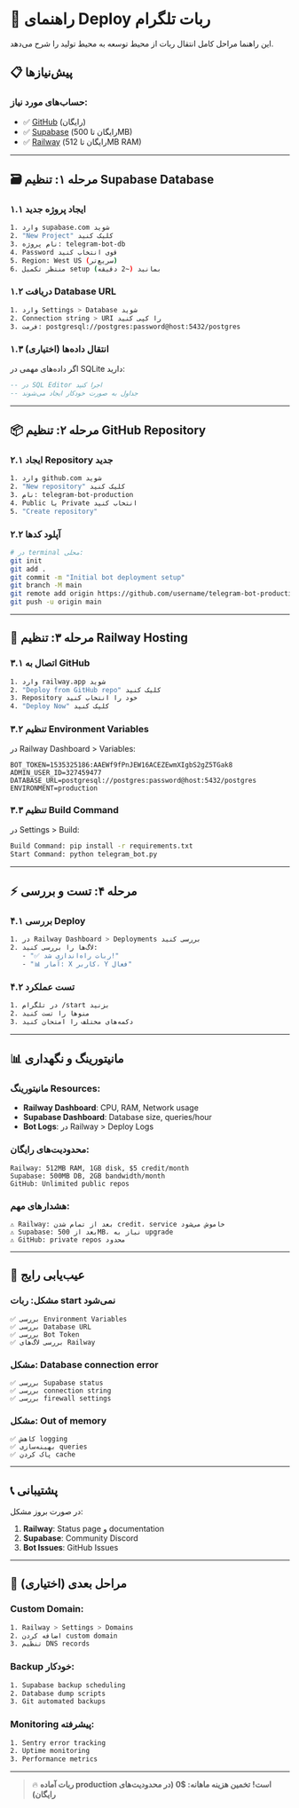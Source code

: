 # 🚀 راهنمای Deploy ربات تلگرام

این راهنما مراحل کامل انتقال ربات از محیط توسعه به محیط تولید را شرح می‌دهد.

## 📋 پیش‌نیازها

### حساب‌های مورد نیاز:
- ✅ [GitHub](https://github.com) (رایگان)
- ✅ [Supabase](https://supabase.com) (رایگان تا 500MB)
- ✅ [Railway](https://railway.app) (رایگان تا 512MB RAM)

---

## 🗃️ مرحله ۱: تنظیم Supabase Database

### ۱.۱ ایجاد پروژه جدید
```bash
1. وارد supabase.com شوید
2. "New Project" کلیک کنید
3. نام پروژه: telegram-bot-db
4. Password قوی انتخاب کنید
5. Region: West US (سریع‌تر)
6. منتظر تکمیل setup بمانید (~2 دقیقه)
```

### ۱.۲ دریافت Database URL
```bash
1. وارد Settings > Database شوید
2. Connection string > URI را کپی کنید
3. فرمت: postgresql://postgres:password@host:5432/postgres
```

### ۱.۳ انتقال داده‌ها (اختیاری)
اگر داده‌های مهمی در SQLite دارید:
```sql
-- در SQL Editor اجرا کنید
-- جداول به صورت خودکار ایجاد می‌شوند
```

---

## 📦 مرحله ۲: تنظیم GitHub Repository

### ۲.۱ ایجاد Repository جدید
```bash
1. وارد github.com شوید
2. "New repository" کلیک کنید
3. نام: telegram-bot-production
4. Public یا Private انتخاب کنید
5. "Create repository"
```

### ۲.۲ آپلود کدها
```bash
# در terminal محلی:
git init
git add .
git commit -m "Initial bot deployment setup"
git branch -M main
git remote add origin https://github.com/username/telegram-bot-production.git
git push -u origin main
```

---

## 🚂 مرحله ۳: تنظیم Railway Hosting

### ۳.۱ اتصال به GitHub
```bash
1. وارد railway.app شوید
2. "Deploy from GitHub repo" کلیک کنید
3. Repository خود را انتخاب کنید
4. "Deploy Now" کلیک کنید
```

### ۳.۲ تنظیم Environment Variables
در Railway Dashboard > Variables:
```env
BOT_TOKEN=1535325186:AAEWf9fPnJEW16ACEZEwmXIgbS2gZ5TGak8
ADMIN_USER_ID=327459477
DATABASE_URL=postgresql://postgres:password@host:5432/postgres
ENVIRONMENT=production
```

### ۳.۳ تنظیم Build Command
در Settings > Build:
```bash
Build Command: pip install -r requirements.txt
Start Command: python telegram_bot.py
```

---

## ⚡ مرحله ۴: تست و بررسی

### ۴.۱ بررسی Deploy
```bash
1. در Railway Dashboard > Deployments بررسی کنید
2. لاگ‌ها را بررسی کنید:
   - "✅ ربات راه‌اندازی شد!"
   - "📊 آمار: X کاربر، Y فعال"
```

### ۴.۲ تست عملکرد
```bash
1. در تلگرام /start بزنید
2. منوها را تست کنید
3. دکمه‌های مختلف را امتحان کنید
```

---

## 📊 مانیتورینگ و نگهداری

### مانیتورینگ Resources:
- **Railway Dashboard**: CPU, RAM, Network usage
- **Supabase Dashboard**: Database size, queries/hour
- **Bot Logs**: در Railway > Deploy Logs

### محدودیت‌های رایگان:
```
Railway: 512MB RAM, 1GB disk, $5 credit/month
Supabase: 500MB DB, 2GB bandwidth/month
GitHub: Unlimited public repos
```

### هشدارهای مهم:
```
⚠️ Railway: بعد از تمام شدن credit، service خاموش می‌شود
⚠️ Supabase: بعد از 500MB، نیاز به upgrade
⚠️ GitHub: private repos محدود
```

---

## 🔧 عیب‌یابی رایج

### مشکل: ربات start نمی‌شود
```
✅ بررسی Environment Variables
✅ بررسی Database URL
✅ بررسی Bot Token
✅ بررسی لاگ‌های Railway
```

### مشکل: Database connection error
```
✅ بررسی Supabase status
✅ بررسی connection string
✅ بررسی firewall settings
```

### مشکل: Out of memory
```
✅ کاهش logging
✅ بهینه‌سازی queries
✅ پاک کردن cache
```

---

## 📞 پشتیبانی

در صورت بروز مشکل:
1. **Railway**: Status page و documentation
2. **Supabase**: Community Discord
3. **Bot Issues**: GitHub Issues

---

## 🎯 مراحل بعدی (اختیاری)

### Custom Domain:
```bash
1. Railway > Settings > Domains
2. اضافه کردن custom domain
3. تنظیم DNS records
```

### Backup خودکار:
```bash
1. Supabase backup scheduling
2. Database dump scripts
3. Git automated backups
```

### Monitoring پیشرفته:
```bash
1. Sentry error tracking
2. Uptime monitoring
3. Performance metrics
```

---

> 🔥 **ربات آماده production است!**
> **تخمین هزینه ماهانه: $0 (در محدودیت‌های رایگان)**

